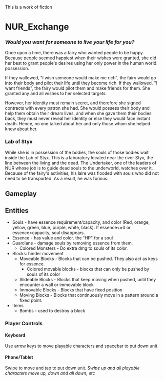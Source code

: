 This is a work of fiction
# NUR_Exchange
### *Would you want for someone to live your life for you?*
Once upon a time, there was a fairy who wanted people to be happy. Because people seemed happiest when their wishes were granted, she did her best to grant people's desires using her only power in the human world: possession.

If they wallowed, "I wish someone would make me rich", the fairy would go into their body and pilot their life until they become rich. If they wallowed, "I want friends", the fairy would pilot them and make friends for them. She granted any and all wishes to her selected targets. 

However, her identity must remain secret, and therefore she signed contracts with every patron she had. She would possess their body and help them obtain their dream lives, and when she gave them their bodies back, they must never reveal her identity or else they would face instant death. Hence, no one talked about her and only those whom she helped knew about her. 
### Lab of Styx
While she is in possession of the bodies, the souls of those bodies wait inside the Lab of Styx. This is a laboratory located near the river Styx, the line between the living and the dead. The Undertaker, one of the leaders of NUR whose job is to guide dead souls to the underworld, watches over it. Because of the fairy's activities, his laire was flooded with souls who did not need to be transported. As a result, he was furious.

## Gameplay
## Entities
* Souls - have essence requirement/capacity, and color (Red, orange, yellow, green, blue, purple, white, black). If essence<=0 or essence>capacity, soul disappears.
* Essence - has value and color. the "HP" for a soul
* Guardians - damage souls by removing essence from them.
  * Colored Monsters - Do extra dmg to souls of its color.
* Blocks: hinder movement
  * Moveable Blocks - Blocks that can be pushed. They also act as keys for essence.
    * Colored movable blocks - blocks that can only be pushed by souls of its color
  * Slideable Blocks - Blocks that keep moving when pushed, until they encounter a wall or immovable block  
  * Immovable Blocks - Blocks that have fixed position
  * Moving Blocks - Blocks that continuously move in a pattern around a fixed point.
* Items
  * Bombs - used to destroy a block
  
### Player Controls
#### Keyboard
Use arrow keys to move playable characters and spacebar to put down unit.
#### Phone/Tablet
Swipe to move and tap to put down unit.
*Swipe up and all playable characters move up, down and all down, etc*
